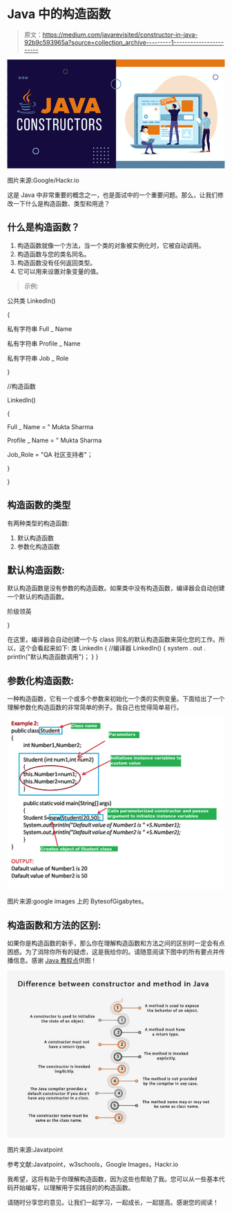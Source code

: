 # Java 中的构造函数

> 原文：<https://medium.com/javarevisited/constructor-in-java-92b9c593965a?source=collection_archive---------1----------------------->

![](img/e48fca4adccd0ce5f967701b4d46d32b.png)

图片来源:Google/Hackr.io

这是 Java 中非常重要的概念之一，也是面试中的一个重要问题。那么，让我们修改一下什么是构造函数、类型和用途？

## 什么是**构造函数**？

1.  构造函数就像一个方法，当一个类的对象被实例化时，它被自动调用。
2.  构造函数与您的类名同名。
3.  构造函数没有任何返回类型。
4.  它可以用来设置对象变量的值。

> 示例:

公共类 LinkedIn()

{

私有字符串 Full _ Name

私有字符串 Profile _ Name

私有字符串 Job _ Role

}

//构造函数

LinkedIn()

{

Full _ Name = " Mukta Sharma

Profile _ Name = " Mukta Sharma

Job_Role = "QA 社区支持者"；

}

}

## 构造函数的类型

有两种类型的构造函数:

1.  默认构造函数
2.  参数化构造函数

## 默认构造函数:

默认构造函数是没有参数的构造函数。如果类中没有构造函数，编译器会自动创建一个默认的构造函数。

阶级领英

}

在这里，编译器会自动创建一个与 class 同名的默认构造函数来简化您的工作。所以，这个会看起来如下:
类 LinkedIn
{
//编译器
LinkedIn()
{
system . out . println("默认构造函数调用")；
}
}

## 参数化构造函数:

一种构造函数，它有一个或多个参数来初始化一个类的实例变量。下面给出了一个理解参数化构造函数的非常简单的例子。我自己也觉得简单易行。

![](img/30e383e27a09b74a4928d13b1b2ff4bf.png)

图片来源:google images 上的 BytesofGigabytes。

## 构造函数和方法的区别:

如果你是构造函数的新手，那么你在理解构造函数和方法之间的区别时一定会有点困惑。为了消除你所有的疑虑，这是我给你的。请随意阅读下图中的所有要点并传播信息。感谢 [Java 教程点](https://medium.com/u/ee9cdeeda87d?source=post_page-----92b9c593965a--------------------------------)供图！

![](img/8ac538e1972ac6ef41a132c39e81d6e2.png)

图片来源:Javatpoint

参考文献:Javatpoint，w3schools，Google Images，Hackr.io

我希望，这将有助于你理解构造函数，因为这些也帮助了我。您可以从一些基本代码开始编写，以理解用于实践目的的构造函数。

请随时分享您的意见。让我们一起学习，一起成长，一起提高。感谢您的阅读！